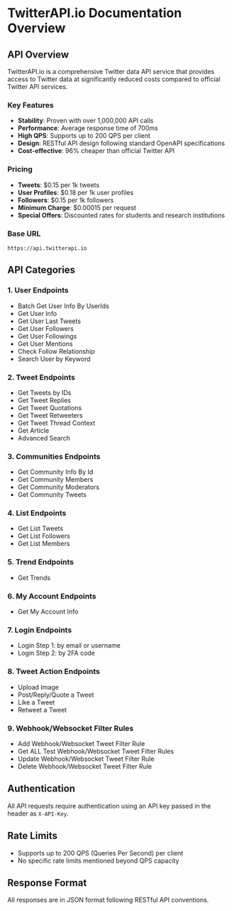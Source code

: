 # TwitterAPI.io Documentation Overview

## API Overview
TwitterAPI.io is a comprehensive Twitter data API service that provides access to Twitter data at significantly reduced costs compared to official Twitter API services.

### Key Features
- **Stability**: Proven with over 1,000,000 API calls
- **Performance**: Average response time of 700ms
- **High QPS**: Supports up to 200 QPS per client
- **Design**: RESTful API design following standard OpenAPI specifications
- **Cost-effective**: 96% cheaper than official Twitter API

### Pricing
- **Tweets**: $0.15 per 1k tweets
- **User Profiles**: $0.18 per 1k user profiles
- **Followers**: $0.15 per 1k followers
- **Minimum Charge**: $0.00015 per request
- **Special Offers**: Discounted rates for students and research institutions

### Base URL
```
https://api.twitterapi.io
```

## API Categories

### 1. User Endpoints
- Batch Get User Info By UserIds
- Get User Info
- Get User Last Tweets
- Get User Followers
- Get User Followings
- Get User Mentions
- Check Follow Relationship
- Search User by Keyword

### 2. Tweet Endpoints
- Get Tweets by IDs
- Get Tweet Replies
- Get Tweet Quotations
- Get Tweet Retweeters
- Get Tweet Thread Context
- Get Article
- Advanced Search

### 3. Communities Endpoints
- Get Community Info By Id
- Get Community Members
- Get Community Moderators
- Get Community Tweets

### 4. List Endpoints
- Get List Tweets
- Get List Followers
- Get List Members

### 5. Trend Endpoints
- Get Trends

### 6. My Account Endpoints
- Get My Account Info

### 7. Login Endpoints
- Login Step 1: by email or username
- Login Step 2: by 2FA code

### 8. Tweet Action Endpoints
- Upload Image
- Post/Reply/Quote a Tweet
- Like a Tweet
- Retweet a Tweet

### 9. Webhook/Websocket Filter Rules
- Add Webhook/Websocket Tweet Filter Rule
- Get ALL Test Webhook/Websocket Tweet Filter Rules
- Update Webhook/Websocket Tweet Filter Rule
- Delete Webhook/Websocket Tweet Filter Rule

## Authentication
All API requests require authentication using an API key passed in the header as `X-API-Key`.

## Rate Limits
- Supports up to 200 QPS (Queries Per Second) per client
- No specific rate limits mentioned beyond QPS capacity

## Response Format
All responses are in JSON format following RESTful API conventions.